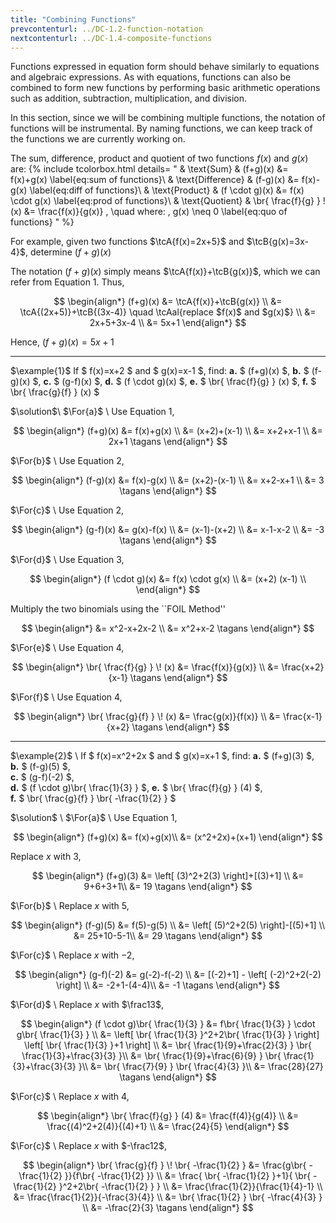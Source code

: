 ```yaml
---
title: "Combining Functions"
prevcontenturl: ../DC-1.2-function-notation
nextcontenturl: ../DC-1.4-composite-functions
---
```



Functions expressed in equation form should behave similarly to equations and algebraic expressions. As with equations, functions can also be combined to form new functions by performing basic arithmetic operations such as addition, subtraction, multiplication, and division.

In this section, since we will be combining multiple functions, the notation of functions will be instrumental. By naming functions, we can keep track of the functions we are currently working on.


The sum, difference, product and quotient of two functions $f(x)$ and $g(x)$ are:
{% include tcolorbox.html 
    details= "
    & \text{Sum} 		& 	(f+g)(x) &= f(x)+g(x) 
		\label{eq:sum of functions}\\
	& \text{Difference} 	& 	(f-g)(x) &= f(x)-g(x) 
		\label{eq:diff of functions}\\
	& \text{Product}		& 	(f \cdot g)(x) &= f(x) \cdot g(x) 
		\label{eq:prod of functions}\\
	& \text{Quotient} 	& 	\br{ \frac{f}{g} } \! (x) &=  \frac{f(x)}{g(x)} , \quad where: \, g(x) \neq 0 
		\label{eq:quo of functions}
        "
%} 

	


For example, given two functions $\tcA{f(x)=2x+5}$ and $\tcB{g(x)=3x-4}$, determine $(f+g)(x)$

The notation $(f+g)(x)$ simply means $\tcA{f(x)}+\tcB{g(x)}$, which we can refer from Equation 1. Thus,

$$
\begin{align*}
	(f+g)(x) &= \tcA{f(x)}+\tcB{g(x)} \\
	&= \tcA{(2x+5)}+\tcB{(3x-4)} \quad \tcAal{replace $f(x)$ and $g(x)$} \\
	&= 2x+5+3x-4 \\
	&= 5x+1
\end{align*}
$$

Hence, $(f+g)(x) = 5x+1$





---

$\example{1}$
If $ f(x)=x+2 $ and $ g(x)=x-1 $, find:
**a.** $ (f+g)(x) $, 
**b.** $ (f-g)(x) $,
**c.** $ (g-f)(x) $,
**d.** $ (f \cdot g)(x) $,
**e.** $ \br{ \frac{f}{g} } (x) $,
**f.** $ \br{ \frac{g}{f} } (x) $

$\solution$\\
$\For{a}$ \\
Use Equation 1,

$$
\begin{align*}
	(f+g)(x) &=  f(x)+g(x) \\
	&= (x+2)+(x-1) \\
	&= x+2+x-1 \\
	&= 2x+1		\tagans
\end{align*} 
$$

$\For{b}$ \\
Use Equation 2,

$$
\begin{align*}
	(f-g)(x) &=  f(x)-g(x) \\
	&= (x+2)-(x-1) \\
	&= x+2-x+1 \\
	&= 3		\tagans
\end{align*} 
$$

$\For{c}$ \\
Use Equation 2,

$$
\begin{align*}
	(g-f)(x) &=  g(x)-f(x) \\
	&= (x-1)-(x+2) \\
	&= x-1-x-2 \\
	&= -3	\tagans
\end{align*} 
$$

$\For{d}$ \\
Use Equation 3,

$$
\begin{align*}
	(f \cdot g)(x) &=  f(x) \cdot g(x) \\
	&= (x+2) (x-1) \\
\end{align*} 
$$

Multiply the two binomials using the ``FOIL Method''

$$
\begin{align*}
	&= x^2-x+2x-2 \\
	&= x^2+x-2	\tagans
\end{align*} 
$$

$\For{e}$ \\
Use Equation 4,

$$
\begin{align*}
	\br{ \frac{f}{g} } \! (x) &=  \frac{f(x)}{g(x)} \\
	&= \frac{x+2}{x-1}	\tagans
\end{align*}  
$$

$\For{f}$ \\
Use Equation 4,

$$
\begin{align*}
	\br{ \frac{g}{f} } \! (x) &=  \frac{g(x)}{f(x)} \\
	&= \frac{x-1}{x+2}	\tagans
\end{align*} 
$$
	
	
	



---
$\example{2}$ \\
If $ f(x)=x^2+2x $ and $ g(x)=x+1 $, find:
**a.** $ (f+g)(3) $, 	
**b.** $ (f-g)(5) $,	
**c.** $ (g-f)(-2) $,	
**d.** $ (f \cdot g)\br{ \frac{1}{3} } $, 
**e.** $ \br{ \frac{f}{g} } (4) $, 	
**f.** $ \br{ \frac{g}{f} } \br{ -\frac{1}{2} } $	
	
	
$\solution$ \\
$\For{a}$ \\
Use Equation 1,

$$
\begin{align*}
	(f+g)(x) &= f(x)+g(x)\\
	&= (x^2+2x)+(x+1)
\end{align*}
$$

Replace $x$ with 3,

$$
\begin{align*}
	(f+g)(3) &= \left[ (3)^2+2(3) \right]+[(3)+1] \\
	&= 9+6+3+1\\
	&= 19	\tagans
\end{align*}
$$

$\For{b}$ \\
Replace $x$ with 5,

$$
\begin{align*}
	(f-g)(5) &=  f(5)-g(5) \\
	&= \left[ (5)^2+2(5) \right]-[(5)+1] \\
	&= 25+10-5-1\\
	&= 29	\tagans
\end{align*}
$$

$\For{c}$ \\
Replace $x$ with $-2$,

$$
\begin{align*}
	(g-f)(-2) &=  g(-2)-f(-2) \\
	&= [(-2)+1] - \left[ (-2)^2+2(-2) \right] \\
	&= -2+1-(4-4)\\
	&= -1	\tagans
\end{align*}
$$


$\For{d}$ \\
Replace $x$ with $\frac13$,

$$
\begin{align*}
	(f \cdot g)\br{ \frac{1}{3} } &=  f\br{ \frac{1}{3} } \cdot g\br{ \frac{1}{3} } \\
	&= \left[ \br{ \frac{1}{3} }^2+2\br{ \frac{1}{3} } \right]  \left[ \br{ \frac{1}{3} }+1 \right] \\
	&= \br{ \frac{1}{9}+\frac{2}{3} } \br{ \frac{1}{3}+\frac{3}{3} }\\
	&= \br{ \frac{1}{9}+\frac{6}{9} } \br{ \frac{1}{3}+\frac{3}{3} }\\
	&= \br{ \frac{7}{9} } \br{ \frac{4}{3} }\\
 	&= \frac{28}{27}	\tagans
\end{align*}
$$

$\For{c}$ \\
Replace $x$ with $4$,

$$
\begin{align*}
	\br{ \frac{f}{g} } (4) &=  \frac{f(4)}{g(4)} \\
	&= \frac{(4)^2+2(4)}{(4)+1} \\
	&= \frac{24}{5}
\end{align*}
$$


$\For{c}$ \\
Replace $x$ with $-\frac12$,

$$
\begin{align*}
	\br{ \frac{g}{f} } \! \br{ -\frac{1}{2} } &=  \frac{g\br{ -\frac{1}{2} }}{f\br{ -\frac{1}{2} }} \\
	&= \frac{ \br{ -\frac{1}{2} }+1}{ \br{ -\frac{1}{2} }^2+2\br{ -\frac{1}{2} } } \\
	&= \frac{\frac{1}{2}}{\frac{1}{4}-1} \\
	&= \frac{\frac{1}{2}}{-\frac{3}{4}} \\
	&= \br{ \frac{1}{2} } \br{ -\frac{4}{3} } \\
	&= -\frac{2}{3}		\tagans
\end{align*}
$$